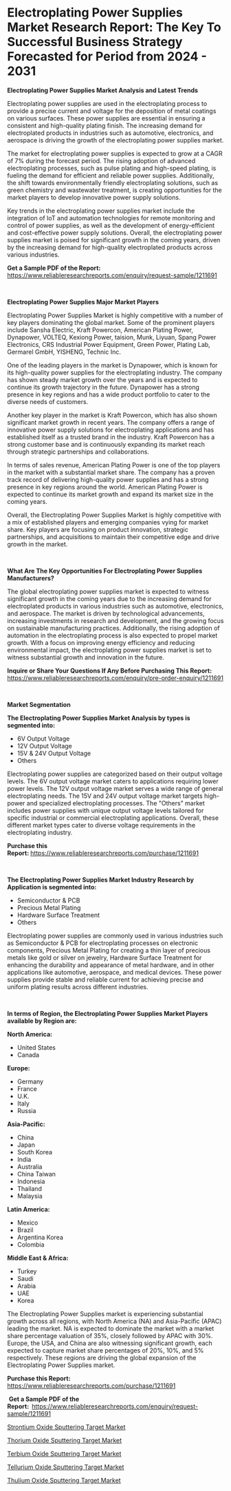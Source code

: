 <p><h1>Electroplating Power Supplies Market Research Report: The Key To Successful Business Strategy Forecasted for Period from 2024 - 2031</h1></p><p><strong>Electroplating Power Supplies Market Analysis and Latest Trends</strong></p>
<p><p>Electroplating power supplies are used in the electroplating process to provide a precise current and voltage for the deposition of metal coatings on various surfaces. These power supplies are essential in ensuring a consistent and high-quality plating finish. The increasing demand for electroplated products in industries such as automotive, electronics, and aerospace is driving the growth of the electroplating power supplies market.</p><p>The market for electroplating power supplies is expected to grow at a CAGR of 7% during the forecast period. The rising adoption of advanced electroplating processes, such as pulse plating and high-speed plating, is fueling the demand for efficient and reliable power supplies. Additionally, the shift towards environmentally friendly electroplating solutions, such as green chemistry and wastewater treatment, is creating opportunities for the market players to develop innovative power supply solutions.</p><p>Key trends in the electroplating power supplies market include the integration of IoT and automation technologies for remote monitoring and control of power supplies, as well as the development of energy-efficient and cost-effective power supply solutions. Overall, the electroplating power supplies market is poised for significant growth in the coming years, driven by the increasing demand for high-quality electroplated products across various industries.</p></p>
<p><strong>Get a Sample PDF of the Report:&nbsp;</strong> <a href="https://www.reliableresearchreports.com/enquiry/request-sample/1211691">https://www.reliableresearchreports.com/enquiry/request-sample/1211691</a></p>
<p>&nbsp;</p>
<p><strong>Electroplating Power Supplies Major Market Players</strong></p>
<p><p>Electroplating Power Supplies Market is highly competitive with a number of key players dominating the global market. Some of the prominent players include Sansha Electric, Kraft Powercon, American Plating Power, Dynapower, VOLTEQ, Kexiong Power, taision, Munk, Liyuan, Spang Power Electronics, CRS Industrial Power Equipment, Green Power, Plating Lab, Germarel GmbH, YISHENG, Technic Inc.</p><p>One of the leading players in the market is Dynapower, which is known for its high-quality power supplies for the electroplating industry. The company has shown steady market growth over the years and is expected to continue its growth trajectory in the future. Dynapower has a strong presence in key regions and has a wide product portfolio to cater to the diverse needs of customers.</p><p>Another key player in the market is Kraft Powercon, which has also shown significant market growth in recent years. The company offers a range of innovative power supply solutions for electroplating applications and has established itself as a trusted brand in the industry. Kraft Powercon has a strong customer base and is continuously expanding its market reach through strategic partnerships and collaborations.</p><p>In terms of sales revenue, American Plating Power is one of the top players in the market with a substantial market share. The company has a proven track record of delivering high-quality power supplies and has a strong presence in key regions around the world. American Plating Power is expected to continue its market growth and expand its market size in the coming years.</p><p>Overall, the Electroplating Power Supplies Market is highly competitive with a mix of established players and emerging companies vying for market share. Key players are focusing on product innovation, strategic partnerships, and acquisitions to maintain their competitive edge and drive growth in the market.</p></p>
<p>&nbsp;</p>
<p><strong>What Are The Key Opportunities For Electroplating Power Supplies Manufacturers?</strong></p>
<p><p>The global electroplating power supplies market is expected to witness significant growth in the coming years due to the increasing demand for electroplated products in various industries such as automotive, electronics, and aerospace. The market is driven by technological advancements, increasing investments in research and development, and the growing focus on sustainable manufacturing practices. Additionally, the rising adoption of automation in the electroplating process is also expected to propel market growth. With a focus on improving energy efficiency and reducing environmental impact, the electroplating power supplies market is set to witness substantial growth and innovation in the future.</p></p>
<p><strong>Inquire or Share Your Questions If Any Before Purchasing This Report:</strong> <a href="https://www.reliableresearchreports.com/enquiry/pre-order-enquiry/1211691">https://www.reliableresearchreports.com/enquiry/pre-order-enquiry/1211691</a></p>
<p>&nbsp;</p>
<p><strong>Market Segmentation</strong></p>
<p><strong>The Electroplating Power Supplies Market Analysis by types is segmented into:</strong></p>
<p><ul><li>6V Output Voltage</li><li>12V Output Voltage</li><li>15V & 24V Output Voltage</li><li>Others</li></ul></p>
<p><p>Electroplating power supplies are categorized based on their output voltage levels. The 6V output voltage market caters to applications requiring lower power levels. The 12V output voltage market serves a wide range of general electroplating needs. The 15V and 24V output voltage market targets high-power and specialized electroplating processes. The "Others" market includes power supplies with unique output voltage levels tailored for specific industrial or commercial electroplating applications. Overall, these different market types cater to diverse voltage requirements in the electroplating industry.</p></p>
<p><strong>Purchase this Report:&nbsp;</strong><a href="https://www.reliableresearchreports.com/purchase/1211691">https://www.reliableresearchreports.com/purchase/1211691</a></p>
<p>&nbsp;</p>
<p><strong>The Electroplating Power Supplies Market Industry Research by Application is segmented into:</strong></p>
<p><ul><li>Semiconductor & PCB</li><li>Precious Metal Plating</li><li>Hardware Surface Treatment</li><li>Others</li></ul></p>
<p><p>Electroplating power supplies are commonly used in various industries such as Semiconductor & PCB for electroplating processes on electronic components, Precious Metal Plating for creating a thin layer of precious metals like gold or silver on jewelry, Hardware Surface Treatment for enhancing the durability and appearance of metal hardware, and in other applications like automotive, aerospace, and medical devices. These power supplies provide stable and reliable current for achieving precise and uniform plating results across different industries.</p></p>
<p>&nbsp;</p>
<p><strong>In terms of Region, the Electroplating Power Supplies Market Players available by Region are:</strong></p>
<p>
    <p> <strong> North America: </strong>
        <ul>
            <li>United States</li>
            <li>Canada</li>
        </ul>
        </p> 
    <p> <strong> Europe: </strong>
        <ul>
            <li>Germany</li>
            <li>France</li>
            <li>U.K.</li>
            <li>Italy</li>
            <li>Russia</li>
        </ul>
        </p> 
    <p> <strong> Asia-Pacific: </strong>
        <ul>
            <li>China</li>
            <li>Japan</li>
            <li>South Korea</li>
            <li>India</li>
            <li>Australia</li>
            <li>China Taiwan</li>
            <li>Indonesia</li>
            <li>Thailand</li>
            <li>Malaysia</li>
        </ul>
        </p> 
    <p> <strong> Latin America: </strong>
        <ul>
            <li>Mexico</li>
            <li>Brazil</li>
            <li>Argentina Korea</li>
            <li>Colombia</li>
        </ul>
        </p> 
    <p> <strong> Middle East & Africa: </strong>
        <ul>
            <li>Turkey</li>
            <li>Saudi</li>
            <li>Arabia</li>
            <li>UAE</li>
            <li>Korea</li>
        </ul>
    </p>
    </p>
<p><p>The Electroplating Power Supplies market is experiencing substantial growth across all regions, with North America (NA) and Asia-Pacific (APAC) leading the market. NA is expected to dominate the market with a market share percentage valuation of 35%, closely followed by APAC with 30%. Europe, the USA, and China are also witnessing significant growth, each expected to capture market share percentages of 20%, 10%, and 5% respectively. These regions are driving the global expansion of the Electroplating Power Supplies market.</p></p>
<p><strong>Purchase this Report: </strong><a href="https://www.reliableresearchreports.com/purchase/1211691">https://www.reliableresearchreports.com/purchase/1211691</a></p>
<p>&nbsp;<strong>Get a Sample PDF of the Report:&nbsp;&nbsp;</strong><a href="https://www.reliableresearchreports.com/enquiry/request-sample/1211691">https://www.reliableresearchreports.com/enquiry/request-sample/1211691</a></p>
<p><strong></strong></p>
<p><p><a href="https://medium.com/@bellabbott/decoding-strontium-oxide-sputtering-target-market-metrics-market-share-trends-and-growth-9a3611e949d5">Strontium Oxide Sputtering Target Market</a></p><p><a href="https://medium.com/@bellabbott/thorium-oxide-sputtering-target-market-trends-forecast-and-competitive-analysis-to-2031-4c1692ac1875">Thorium Oxide Sputtering Target Market</a></p><p><a href="https://medium.com/@bellabbott/terbium-oxide-sputtering-target-market-report-reveals-the-latest-trends-and-growth-opportunities-of-8235639fc300">Terbium Oxide Sputtering Target Market</a></p><p><a href="https://medium.com/@bellabbott/tellurium-oxide-sputtering-target-market-size-cagr-trends-2024-2030-41d7fa95f4f2">Tellurium Oxide Sputtering Target Market</a></p><p><a href="https://medium.com/@bellabbott/thulium-oxide-sputtering-target-market-analysis-and-sze-forecasted-for-period-from-2024-to-2031-afbfad821ae2">Thulium Oxide Sputtering Target Market</a></p></p>